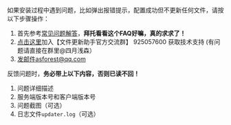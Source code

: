 如果安装过程中遇到问题，比如弹出报错提示，配置成功但不更新任何文件，请按以下步骤操作：

1. 首先参考[常见问题解答](FrequenctlyAskedQuestions.md)，**拜托看看这个FAQ好嘛，真的求求了！**
2. [点击这里](https://jq.qq.com/?_wv=1027&k=PqAEtn39)加入【文件更新助手官方交流群】 925057600 获取技术支持  (有问题请直接在群里@四月浅森）
3. 发邮件asforest@qq.com

反馈问题时，**务必带上以下内容，否则已读不回！**

1. 问题详细描述
2. 服务端版本号和客户端版本号
3. 问题截图（可选）
4. 日志文件`updater.log`（可选）